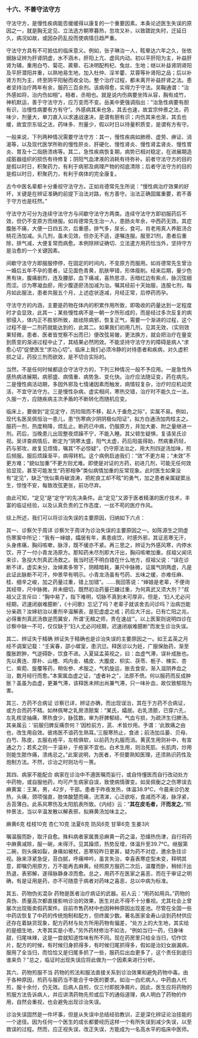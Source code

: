 ### 十六、不善守法守方

守法守方，是慢性疾病能否缓缓得以康复的一个重要因素。本条论述医生失误的原因之一，就是胸无定见、立法选方朝寒暮热，忽攻又补，以致蹉跎失时，迁延日久，病况如故，或因杂药乱投而使病情日趋严重。

守法守方具有不可抵估的临床意义。例如，张子琳治一人，眩晕达六年之久，张依据脉证辨为肝肾阴虚，水不涵木，肝阳上亢、虚风内动。初以平肝阳为主，补益肝肾为辅，重用白芍、菊花、蒺藜、石决明配枸杞、兔丝、生地；继以补益肾阴肾阳及平肝潜阳并重，以熟地易生地，加入杜仲、淫羊藿、苁蓉等补肾阳之品；后以补肾方剂为主，终至阴平阳秘而收全功。整个治疗过程，都未离开补益肝肾之法。患者坚持治疗两年有余，服药三百余剂。该病得愈，实得力于守法。吴鞠通谓：“治外感如将，治内伤如相”。相者，丞相也。就是说内伤病要坐阵从容，胸有成竹，神机默运，善于守法守方，应万变而不变。岳美中更强调指出：“治急性病要有胆有识，治慢性病要有方有守”。外感病其来也急，其去也速，故宜宗仲景之法，药味少，剂量大，单刀直入以求速战速决，是谓有胆有识；内伤其来也渐，其去也缓，故宜宗东垣之法，药味多、剂量少，假以时日以待量积质变，是谓有方有守。

一般来说，下列两种情况需要守法守方：其一，慢性疾病如肺痨、虚劳、痹证、消渴等，以及现代医学所称的慢性肝炎、肝硬化、慢性肾炎、慢性肾盂肾炎、慢性胃炎、胃及十二指肠溃疡等。其二，急性疾病恢复期，病势已相对稳定，在进展期造成脏器组织的损伤有待修复；阴阳气血津液的消耗有待弥补。前者守法守方的目的是假以时日，积聚药力，有利于病邪及病理产物的彻底清除；后者守法守方的目的是假以时日，积聚药力，有利于病体的完全康复。

古今中医名辈都十分重视守法守方。正如肖德常先生所说：“慢性病治疗效果的好坏，关键是在辨证准确的前提下治法对路，有方善守。治法正确固属重要，若不善于守方也是枉然。”

守法守方可分为连续守法守方与间歇守法守方两类。连续守法守方即初服药后不效，但仍不变原方而继服。如肖德常先生治一人，患肠炎年余，中西药无效。其症腹胀不痛，大便一日四五次，后重感，排气多，尿长，食可。肖老用真人养脏汤合桃花汤加减。头几剂，虽未见效，但亦无不适，遂嘱连服。服至21剂，患者后重除，排气减，大便复常而病愈。本例除辨证确切、立法遣方用药恰当外，坚持守方是治愈的一个关键因素。

间歇守法守方即服服停停，在固定的时间内，不变原方而服用。如肖德常先生曾治一婚后五年不孕的患者，证见面色青黄，肌肤甲错，形体瘦削。经来后期，量少色黑有块，腹痛剧烈，连及腰部，血下痛减，喜热思凉，舌暗红边有紫点，脉沉弦细而涩。诊为寒凝血瘀，用少腹逐瘀汤加减为治。嘱其经前十天始服，连服七剂，每月如此服法，患者共服五个月，上述症状逐减，月经正常，后停药而孕。

守法守方的内涵，主要是药物在体内的积累作用所致，即吸收的药量达到一定程度时才会显效，此其一；某些慢性病不是一朝一夕所形成的，而是经过多次反复的病邪侵入，体内正不胜邪所致，故祛除病邪，恢复正气，需要一个渐进的过程，这个过程不是一二剂药就能达到的，此其二。如果我们初用几剂，见其无效，（实则效果轻微，患者、医者皆觉察不出而已）便改弦易辙，更法换方，就会把治疗在量变到质变的渐进过程中止了，其结果必然罔效。不能坚持守法守方的障碍是病人“求愈心切”促使医生“求功心切”。临床上我们必须冷静的对待患者和疾病，对久虚积损之证，药投三剂而欲效，是不切合实际的。

当然，不是任何时候都适合守法守方的，下列三种情况一般不予应用。一是急性外感热病进展期，病邪盛、病情重、病势急、变化快。治疗应法随证变，药在病先。二是慢性病活动期，多因外邪及七情诸因素而触发，病情较复杂，治疗时应机动灵活，不宜守法守方。三是慢性杂病，虚实相间，寒热交错，治疗时不能久立一法，久服一方，应随疾病主次矛盾的不断转化而随机应变。

临床上，要做到“定见定守，历险阻而不移，起人于垂危之际”，实属不易。例如，现代名医吴佩恒治一患儿，患“伤寒病少阴阴极似阳证”，拟方白通汤加肉桂主之。服药一剂，热度稍降，烦乱止。断药已中病，仍服原方，并加大姜、附之量继进一剂。药后，当晚患儿出现整夜烦躁不宁，不能入睡。其父顿生疑惧，复请吴氏诊视。吴详查病情后，断定为“阴寒太盛，阳气太虚，药后阳虽得助，然病重药轻，药与邪攻，故复见烦情，嘱其“不必惊疑”，仍守原法治之，用大剂四逆汤加味，煎后频服。服后烦躁渐平，病得转机。这个病例启迪我们：“效”不更方易；“未效”不更方难；“貌似加重”不更方则尤难。即使是对证的方药，初进几剂，可能无任何效验显现，甚至可能发生“药邪相争”类似病情加重的反常现象。此时医生如果没有“定见”，缺乏“恍似乘舟破浪涛，把舵良工却不眩”的勇气，加之患者亲属疑窦丛生，惊惶不安，每致改弦更张，前功尽弃。

由此可知，“定见”是“定守”的先决条件。此“定见”又源于医者精湛的医疗技术，丰富的临证经验，以及认真负责的工作态度，一丝不苟的医疗作风。

综上所述，我们可以将诊治失误的主要原因，归纳如下六点：

其一、诊察欠于周详 诊察欠于周详为诊治失误的主要原因之一。如陈源生之阴虚伤寒案中所记：“我有一婶娘，孀居有年，素患痰饮，时感外邪，其证恶寒无汗，头身疼痛，胸闷咳嗽，脉浮，既不缓亦不紧。再三思之，辨证为外感风寒，内停水饮，开了一付小青龙汤原方。那知药未尽剂即大汗出，胸闷咳嗽加重。叔祖父闻讯来诊，急投大剂真武汤救之。我当时还不明白错在什么地方，叔祖父说：“误在诊断不详，虚实未分，汝婶素多带下，阴精暗耗，兼尺中脉微，证属气阴两虚，凡是此证此脉断不可汗，仲景早有明示。小青龙汤虽有芍药、五味之缓，亦难任麻、桂、细辛之峻，加之药量过重，错上加错”。……我回答说：“婶娘是老辈，不便询其经带，尺中脉微，并未细切，既然初治药量已嫌过重，为何真武又须大剂？”叔祖父正言斥曰：“胸中易了，指下难明，切脉不真到未可厚非。但是，‘妇人尤必问经期，迟速闭崩难臆断’，《十问歌》忘记了吗？老辈子就该舍去问诊吗？治病岂能分亲疏？汝婶初治以重剂辛温解表，是犯虚虚之戒；药后大汗出，已有亡阳之兆，必得重剂真武汤救逆而冀安，所谓‘无粮之师，贵在速战’”。以上医案则说明四诊在诊察中缺一不可，仅仅缺于“妇人尤必问经期，迟速闭崩难臆断”而发生诊治失误。

其二、辨证失于精确 辨证失于精确也是诊治失误的主要原因之一。如王孟英之月经不调案记载：“壬寅春，邵小墀室，患汛愆。释医诊以为妊，广服保胎药，渐至腹胀跗肿，气逆碍卧，饮食不进。入夏延孟英视之，曰：血虚气滞，误补成胀也。先以黄连、厚朴、山楂、鸡内金、橘皮、大腹皮、枳实、茯苓、栀子、楝实、杏仁、紫菀、旋覆等药，稍佐参、术服之，气机旋运，胀去食安。渐入滋阴养血之治，数月经行而愈。”本案属血虚之证，“虚者补之”，法原不偾。何以服药而反成肿胀？盖虽为血虚，更兼气滞，该释医未辨出尚兼气滞，只一味补血，故仅致郁阻为害。

其三、方药不合病证 诊察已详，辨证亦确，而出现误治，其在于方药不合病证，或方合而药不精。如林佩琴之乳房溃脓案：“某氏，孀居。右乳溃脓，已穿六孔，左乳核坚抽痛，寒热食少，脉弦数。审为肝脾郁结，气血亏损，为疏济生归脾汤。其亲属云：‘前服归脾反痛奈何？’因检前方，芪、术皆炒用。予谓：‘此致痛之由也，改生用自效。彼疡医不谙药生熟耳。’三服寒热止，食进；前汤加瓜蒌、贝母、白芍、陈皮，五服右疮平，左核俱软，以前药为丸服而消。黄芪生用则补中，有宣通之力；若炙之则一于温补，于疮家不宜也。白术生用，则治死肌、长肌肉，炒用则能生脓作痛，溃疡忌之。”此案说明，为医者，不但要熟知医理，还须熟识药性及炮制方法。不然，诊治之时则功亏一篑。

其四、病家不能配合 病家在诊治中不遵医嘱而妄行，或自恃懂医而自行改动处方中药物，或自服他药，均可产生病家自误，致使病情骤变。如吴佩衡之之伤寒误去麻黄案：王某，男，42岁，干部。患者于昨夜发热，体温38.9℃，今晨来诊仍发热，头痛，颈项强直，肢体酸楚而痛，流清涕，心泛欲呕，食减而不渴，脉浮紧，舌苔薄白。此系风寒伤及太阳肌表所致。《内经》云：“**其在皮毛者，汗而发之**。”照仲景法，当以辛温发散以解表邪，拟麻黄汤加味主之。

麻黄6克 桂枝10克 杏仁10克 法夏6克 防风6克 甘草6克 生姜3片

嘱温服而卧，取汗自愈。殊料病者家属畏忌麻黄一药之温，恐燥热伤津，自行将药中麻黄减除，服一碗，未得汗。见其躁烦，热势反增，体温升至39.7℃。继服第二碗，则头痛如裂，身痛如被杖，恶寒较昨日更甚，疑为药不对症，邀余急往诊视。脉来浮紧急促，苔白腻，呼痛呻吟，虽言失治，幸喜表寒症型未变，释明其意，即嘱仍用原方，万不能再去麻黄。经照原方服药二次后，温覆而卧，稍倾汗出热退，表邪解，遂得脉静身凉而愈。总之，用药不在医家之喜恶，而在于审证之明确，有是证用是药，亦不可随意于病者对药味之喜恶，总以中病为标准。

其五、药物伪劣混杂 药物是医者治疗病证的武器。前人云：“用药如用兵。”药物的真伪、质量高次都直接影响诊治的效果，医生对此不得不十分重视。尤其社会上曾屡次出现贩卖假药案件。目前市售药材中也因种种原因出现差池。尽管在全国一些中药店恢复了中药的传统炮制和配方，但终属少数。著名医家金寿山谈到药材供应还存在着缺货现象，配方药材与处方所用药物有偏差，“处方上的大生地，其实给的是细生地，大枣其实是小枣。”另外药材修治不如法，“例如当归一药，归身味甜，归尾味辣，这是一尝就知道性味有所不同。现在药房里只给全当归，切作饮片，配方的时候，有时候归身抓得多，有时候归尾抓得多，假如是治妇女崩漏病，服用了全当归，而恰恰又是归尾多抓了一些，服药后出血更多了，这个责任到底归谁来负？”总之，临证时出现失误应将此做为一个因素来进行分析。

其六、药物煎服不当 药物的煎法和服法直接关系到诊治效果和避免药物中毒。由于各种原因，煎药与服药当不能合于中医的要求。如治一白疕病人，中药由人代煎，服十余付，仍无效。后病人自煎，仅三付即脱净屑片。因此，医生应将药物的煎服方法告诉病人，并应讲清药物先煎或后下的通俗道理，病人明白了药物的作用，自然会重视，也会避免出现诊治失误。

诊治失误固然是一件坏事，但是从失误中总结经验教训，正是深化辨证论治技能的一个途径。因为任何一个医生的成长都要经历这样一个有所失误到减少失误，以至救误的过程。然而，应正视失误，改正失误，方能成为一名高水平的临床中医师。
